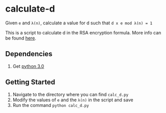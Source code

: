 # calculate-d
Given `e` and `λ(n)`, calculate a value for d such that `d x e mod λ(n) = 1`

This is a script to calculate d in the RSA encryption formula. More info can be found [here](https://en.wikipedia.org/wiki/RSA_(cryptosystem)).

## Dependencies
1. Get [python 3.0](https://www.python.org/download/releases/3.0/)

## Getting Started
1. Navigate to the directory where you can find `calc_d.py`
3. Modify the values of `e` and the `λ(n)` in the script and save
2. Run the command `python calc_d.py`
